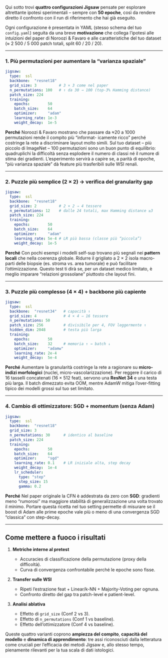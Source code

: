 Qui sotto trovi **quattro configurazioni Jigsaw** pensate per esplorare altrettante ipotesi sperimentali – sempre con **50 epoche**, così da rendere diretto il confronto con il run di riferimento che hai già eseguito.

Ogni configurazione è presentata in YAML (stesso schema del tuo `config.yaml`) seguita da una breve **motivazione** che collega l’ipotesi alle intuizioni del paper di Noroozi & Favaro e alle caratteristiche del tuo dataset
(≈ 2 500 / 5 000 patch totali, split 60 / 20 / 20).

---

### 1. Più permutazioni per aumentare la “varianza spaziale”

```yaml
jigsaw:
  type:  ssl
  backbone:  "resnet18"
  grid_size: 3          # 3 × 3 come nel paper
  n_permutations: 100   # ↑ da 30 → 100 (top-3% Hamming distance)
  patch_size: 224
  training:
    epochs:        50
    batch_size:    64
    optimizer:     "adam"
    learning_rate: 1e-3
    weight_decay:  1e-5
```

**Perché**
Noroozi & Favaro mostrano che passare da ≈20 a 1000 permutazioni rende il compito più “informat- icamente ricco” perché costringe la rete a discriminare layout molto simili. Sul tuo dataset – più piccolo di ImageNet – 100 permutazioni sono un buon punto di equilibrio: quadruplichi la difficoltà senza esplodere il numero di classi né il rumore di stima dei gradienti. L’esperimento servirà a capire se, a parità di epoche, “più varianza spaziale” dà feature più trasferibili sulle WSI renali.

---

### 2. Puzzle più semplice (2 × 2) → verifica del **granularity gap**

```yaml
jigsaw:
  type:  ssl
  backbone:  "resnet18"
  grid_size: 2          # 2 × 2 ⇒ 4 tessere
  n_permutations: 12    # dalle 24 totali, max Hamming distance ≥3
  patch_size: 224
  training:
    epochs:        50
    batch_size:    64
    optimizer:     "adam"
    learning_rate: 5e-4 # LR più bassa (classe più “piccola”)
    weight_decay:  1e-5
```

**Perché**
Con pochi esempi i modelli self-sup trovano più segnali nei **pattern locali** che nella coerenza globale. Ridurre il grigliato a 2 × 2 isola macro-parti delle biopsie (es. stroma vs. area tumorale) e può facilitare l’ottimizzazione. Questo test ti dirà se, per un dataset medico limitato, è meglio imparare “relazioni grossolane” piuttosto che layout fini.

---

### 3. Puzzle più complesso (4 × 4) + backbone più capiente

```yaml
jigsaw:
  type:  ssl
  backbone:  "resnet34"   # capacità ↑
  grid_size: 4            # 4 × 4 ⇒ 16 tessere
  n_permutations: 50
  patch_size: 256         # divisibile per 4, FOV leggermente ↑
  hidden_dim: 2048        # testa più larga
  training:
    epochs:        50
    batch_size:    32     # memoria ↑ → batch ↓
    optimizer:     "adamw"
    learning_rate: 2e-4
    weight_decay:  5e-4
```

**Perché**
Aumentare la granularità costringe la rete a ragionare su **micro-indizi morfologici** (nuclei, micro-vascolarizzazione). Per reggere il carico di 16 tasselli concatenati (16 × 512 feat), servono una **ResNet 34** e una testa più larga. Il batch dimezzato evita OOM, mentre AdamW mitiga l’over-fitting tipico dei modelli grossi sul tuo set limitato.

---

### 4. Cambio di ottimizzatore: **SGD + momentum** (senza Adam)

```yaml
jigsaw:
  type:  ssl
  backbone:  "resnet18"
  grid_size: 3
  n_permutations: 30      # identico al baseline
  patch_size: 224
  training:
    epochs:        50
    batch_size:    64
    optimizer:     "sgd"
    learning_rate: 0.1    # LR iniziale alta, step decay
    weight_decay:  1e-4
    lr_scheduler:
      type: "step"
      step_size: 15
      gamma: 0.2
```

**Perché**
Nel paper originale la CFN è addestrata da zero con **SGD**: gradienti meno “rumorosi” ma maggiore stabilità di generalizzazione una volta trovato il minimo. Portare questa ricetta nel tuo setting permette di misurare se il boost di Adam alle prime epoche vale più o meno di una convergenza SGD “classica” con step-decay.

---

## Come mettere a fuoco i risultati

1. **Metriche interne al pretest**

   * Accuracies di classificazione della permutazione (proxy della difficoltà).
   * Curva di convergenza confrontabile perché le epoche sono fisse.

2. **Transfer sulle WSI**

   * Ripeti l’estrazione feat + Linear/k-NN + Majority-Voting per ognuna.
   * Confronto diretto del gap tra patch-level e patient-level.

3. **Analisi ablativa**

   * Effetto di `grid_size` (Conf 2 vs 3).
   * Effetto di `n_permutations` (Conf 1 vs baseline).
   * Effetto dell’ottimizzatore (Conf 4 vs baseline).

Queste quattro varianti coprono **ampiezza del compito**, **capacità del modello** e **dinamica di apprendimento**: tre assi riconosciuti dalla letteratura come cruciali per l’efficacia dei metodi Jigsaw e, allo stesso tempo, pienamente rilevanti per la tua scala di dati istologici.
